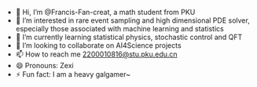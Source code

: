 - 👋 Hi, I’m @Francis-Fan-creat, a math student from PKU
- 👀 I’m interested in rare event sampling and high dimensional PDE solver, especially those associated with machine learning and statistics
- 🌱 I’m currently learning statistical physics, stochastic control and QFT
- 💞️ I’m looking to collaborate on AI4Science projects
- 📫 How to reach me 2200010816@stu.pku.edu.cn
- 😄 Pronouns: Zexi
- ⚡ Fun fact: I am a heavy galgamer~

<!---
Francis-Fan-create/Francis-Fan-create is a ✨ special ✨ repository because its `README.md` (this file) appears on your GitHub profile.
You can click the Preview link to take a look at your changes.
--->

